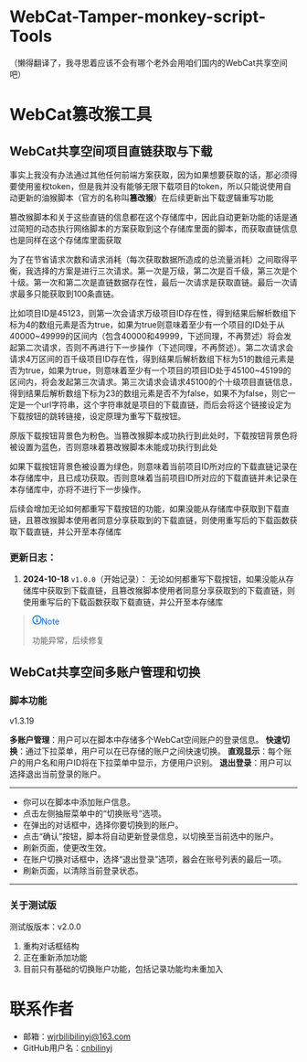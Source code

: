 <style>
	.markdown-body blockquote {
		border-left: 0.25em solid #0366d6;
	}

	.markdown-alert-title, .markdown-alert-title * {
		color: #0366d6;
		fill: #0366d6;
	}
</style>

# WebCat-Tamper-monkey-script-Tools

（懒得翻译了，我寻思着应该不会有哪个老外会用咱们国内的WebCat共享空间吧）

# WebCat篡改猴工具

## WebCat共享空间项目直链获取与下载

事实上我没有办法通过其他任何前端方案获取，因为如果想要获取的话，那必须得要使用鉴权token，但是我并没有能够无限下载项目的token，所以只能说使用自动更新的油猴脚本（官方的名称叫**篡改猴**）在后续更新出下载逻辑重写功能

篡改猴脚本和关于这些直链的信息都在这个存储库中，因此自动更新功能的话是通过简短的动态执行网络脚本的方案获取到这个存储库里面的脚本，而获取直链信息也是同样在这个存储库里面获取

为了在节省请求次数和请求消耗（每次获取数据所造成的总流量消耗）之间取得平衡，我选择的方案是进行三次请求。第一次是万级，第二次是百千级，第三次是个十级。第一次和第二次是直链数据存在性，最后一次请求是获取直链。最后一次请求最多只能获取到100条直链。

比如项目ID是45123，则第一次会请求万级项目ID存在性，得到结果后解析数组下标为4的数组元素是否为true，如果为true则意味着至少有一个项目的ID处于从40000\~49999的区间内（包含40000和49999，下述同理，不再赘述）将会发起第二次请求，否则不再进行下一步操作（下述同理，不再赘述）。第二次请求会请求4万区间的百千级项目ID存在性，得到结果后解析数组下标为51的数组元素是否为true，如果为true，则意味着至少有一个项目的项目ID处于45100\~45199的区间内，将会发起第三次请求。第三次请求会请求45100的个十级项目直链信息，得到结果后解析数组下标为23的数组元素是否不为false，如果不为false，则它一定是一个url字符串，这个字符串就是项目的下载直链，而后会将这个链接设定为下载按钮的跳转链接，设定原理为重写下载按钮。

原版下载按钮背景色为粉色。当篡改猴脚本成功执行到此处时，下载按钮背景色将被设置为蓝色，否则意味着篡改猴脚本未能成功执行到此处

如果下载按钮背景色被设置为绿色，则意味着当前项目ID所对应的下载直链记录在本存储库中，且已成功获取。否则意味着当前项目ID所对应的下载直链并未记录在本存储库中，亦将不进行下一步操作。

后续会增加无论如何都重写下载按钮的功能，如果没能从存储库中获取到下载直链，且篡改猴脚本使用者同意分享获取到的下载直链，则使用重写后的下载函数获取下载直链，并公开至本存储库

### 更新日志：

1. **2024-10-18** `v1.0.0`（开始记录）：
	无论如何都重写下载按钮，如果没能从存储库中获取到下载直链，且篡改猴脚本使用者同意分享获取到的下载直链，则使用重写后的下载函数获取下载直链，并公开至本存储库
> <p class="markdown-alert-title" dir="auto" style="color: #0366d6"><svg class="octicon octicon-info mr-2" viewBox="0 0 16 16" version="1.1" width="16" height="16" aria-hidden="true"><path d="M0 8a8 8 0 1 1 16 0A8 8 0 0 1 0 8Zm8-6.5a6.5 6.5 0 1 0 0 13 6.5 6.5 0 0 0 0-13ZM6.5 7.75A.75.75 0 0 1 7.25 7h1a.75.75 0 0 1 .75.75v2.75h.25a.75.75 0 0 1 0 1.5h-2a.75.75 0 0 1 0-1.5h.25v-2h-.25a.75.75 0 0 1-.75-.75ZM8 6a1 1 0 1 1 0-2 1 1 0 0 1 0 2Z" fill="#0366d6"></path></svg>Note</p>
> 功能异常，后续修复

## WebCat共享空间多账户管理和切换

### 脚本功能

v1.3.19

**多账户管理**：用户可以在脚本中存储多个WebCat空间账户的登录信息。
**快速切换**：通过下拉菜单，用户可以在已存储的账户之间快速切换。
**直观显示**：每个账户的用户名和用户ID将在下拉菜单中显示，方便用户识别。
**退出登录**：用户可以选择退出当前登录的账户。

---

- 你可以在脚本中添加账户信息。
- 点击左侧抽屉菜单中的“切换账号”选项。
- 在弹出的对话框中，选择你要切换到的账户。
- 点击“确认”按钮，脚本将自动更新登录信息，以切换至当前选中的账户。
- 刷新页面，使更改生效。
- 在账户切换对话框中，选择“退出登录”选项，器会在账号列表的最后一项。
- 刷新页面，以清除当前登录状态。

---

### 关于测试版

测试版版本：v2.0.0

1. 重构对话框结构
2. 正在重新添加功能
3. 目前只有基础的切换账户功能，包括记录功能均未重加入

# 联系作者

- 邮箱：[wjrbilibilinyj@163.com](mailto:wjrbilibilinyj@163.com)
- GitHub用户名：[cnbilinyj](https://github.com/cnbilinyj)
